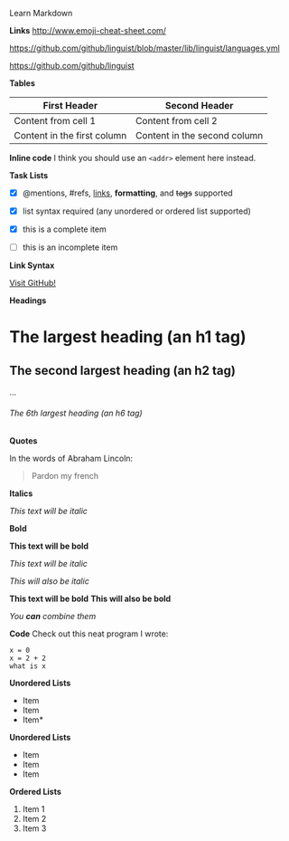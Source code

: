 Learn Markdown

**Links**
http://www.emoji-cheat-sheet.com/

https://github.com/github/linguist/blob/master/lib/linguist/languages.yml

https://github.com/github/linguist

**Tables**

First Header | Second Header
------------ | -------------
Content from cell 1 | Content from cell 2
Content in the first column | Content in the second column


**Inline code**
I think you should use an `<addr>` element here instead.

**Task Lists**
- [x] @mentions, #refs, [links](), **formatting**, and <del>tags</del> supported
- [x] list syntax required (any unordered or ordered list supported)
- [x] this is a complete item
- [ ] this is an incomplete item


**Link Syntax**

[Visit GitHub!](http://www.github.com)


**Headings**

# The largest heading (an h1 tag)
## The second largest heading (an h2 tag)
…
###### The 6th largest heading (an h6 tag)

**Quotes**

In the words of Abraham Lincoln:

> Pardon my french

**Italics**

*This text will be italic*

**Bold**

**This text will be bold**

*This text will be italic*

_This will also be italic_

**This text will be bold**
__This will also be bold__

*You **can** combine them*

**Code**
Check out this neat program I wrote:

```
x = 0
x = 2 + 2
what is x
```
**Unordered Lists**

* Item 
* Item
* Item* 

**Unordered Lists**

- Item
- Item
- Item

**Ordered Lists**
1. Item 1
2. Item 2
3. Item 3
